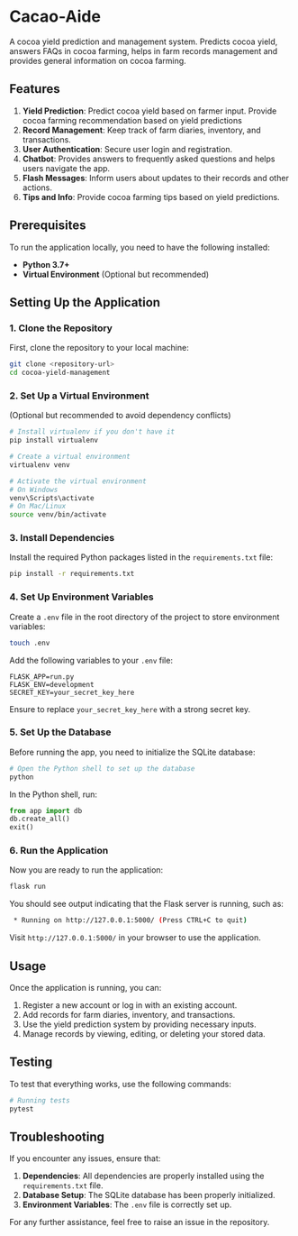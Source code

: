 # Cacao-Aide
A cocoa yield prediction and management system. Predicts cocoa yield, answers FAQs in cocoa farming, helps in farm records management and provides general information on cocoa farming.


## Features
1. **Yield Prediction**: Predict cocoa yield based on farmer input. Provide cocoa farming recommendation based on yield predictions
2. **Record Management**: Keep track of farm diaries, inventory, and transactions.
3. **User Authentication**: Secure user login and registration.
4. **Chatbot**: Provides answers to frequently asked questions and helps users navigate the app.
5. **Flash Messages**: Inform users about updates to their records and other actions.
6. **Tips and Info**: Provide cocoa farming tips based on yield predictions.

## Prerequisites
To run the application locally, you need to have the following installed:

- **Python 3.7+**
- **Virtual Environment** (Optional but recommended)

## Setting Up the Application

### 1. Clone the Repository
First, clone the repository to your local machine:

```bash
git clone <repository-url>
cd cocoa-yield-management
```

### 2. Set Up a Virtual Environment
(Optional but recommended to avoid dependency conflicts)

```bash
# Install virtualenv if you don't have it
pip install virtualenv

# Create a virtual environment
virtualenv venv

# Activate the virtual environment
# On Windows
venv\Scripts\activate
# On Mac/Linux
source venv/bin/activate
```

### 3. Install Dependencies
Install the required Python packages listed in the `requirements.txt` file:

```bash
pip install -r requirements.txt
```

### 4. Set Up Environment Variables
Create a `.env` file in the root directory of the project to store environment variables:

```bash
touch .env
```

Add the following variables to your `.env` file:

```
FLASK_APP=run.py
FLASK_ENV=development
SECRET_KEY=your_secret_key_here
```

Ensure to replace `your_secret_key_here` with a strong secret key.

### 5. Set Up the Database
Before running the app, you need to initialize the SQLite database:

```bash
# Open the Python shell to set up the database
python
```

In the Python shell, run:

```python
from app import db
db.create_all()
exit()
```

### 6. Run the Application
Now you are ready to run the application:

```bash
flask run
```

You should see output indicating that the Flask server is running, such as:

```bash
 * Running on http://127.0.0.1:5000/ (Press CTRL+C to quit)
```

Visit `http://127.0.0.1:5000/` in your browser to use the application.

## Usage
Once the application is running, you can:

1. Register a new account or log in with an existing account.
2. Add records for farm diaries, inventory, and transactions.
3. Use the yield prediction system by providing necessary inputs.
4. Manage records by viewing, editing, or deleting your stored data.

## Testing
To test that everything works, use the following commands:

```bash
# Running tests
pytest
```

## Troubleshooting
If you encounter any issues, ensure that:

1. **Dependencies**: All dependencies are properly installed using the `requirements.txt` file.
2. **Database Setup**: The SQLite database has been properly initialized.
3. **Environment Variables**: The `.env` file is correctly set up.

For any further assistance, feel free to raise an issue in the repository.
